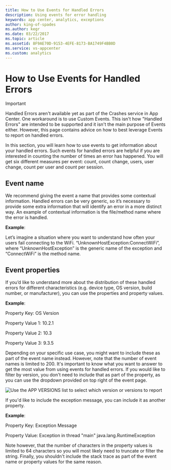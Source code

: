 ```yaml
---
title: How to Use Events for Handled Errors
description: Using events for error handling
keywords: app center, analytics, exceptions
author: king-of-spades
ms.author: kegr
ms.date: 03/22/2017
ms.topic: article
ms.assetid: 8F9AE70D-9153-4EFE-8173-BA1749F4BB0D
ms.service: vs-appcenter
ms.custom: analytics
---
```


# How to Use Events for Handled Errors
> [!IMPORTANT]
> Handled Errors aren't available yet as part of the Crashes service in App Center. One workaround is to use Custom Events. This isn't how "Handled Errors" are intended to be supported and it isn't the main purpose of Events either. However, this page contains advice on how to best leverage Events to report on handled errors.

In this section, you will learn how to use events to get information about your handled errors. Such events for handled errors are helpful if you are interested in counting the number of times an error has happened. You will get six different measures per event: count, count change, users, user change, count per user and count per session.

## Event name

We recommend giving the event a name that provides some contextual information. Handled errors can be very generic, so it’s necessary to provide some extra information that will identify an error in a more distinct way. An example of contextual information is the file/method name where the error is handled.

**Example**:

Let’s imagine a situation where you want to understand how often your users fail connecting to the WiFi.
“UnknownHostException:ConnectWiFi”, where “UnknownHostException” is the generic name of the exception and “ConnectWiFi” is the method name.

## Event properties

If you’d like to understand more about the distribution of these handled errors for different characteristics (e.g. device type, OS version, build number, or manufacturer), you can use the properties and property values.

**Example**:

Property Key: OS Version

Property Value 1: 10.2.1

Property Value 2: 10.3

Property Value 3: 9.3.5

Depending on your specific use case, you might want to include these as part of the event name instead. However, note that the number of event names is limited to 200. It's important to know what you want to answer to get the most value from using events for handled errors.
If you would like to filter by version, you don't need to include that as part of the property, as you can use the dropdown provided on top right of the event page.

![Use the APP VERSIONS list to select which version or versions to report](~/analytics/images/version-filtering.PNG)

If you'd like to include the exception message, you can include it as another property.

**Example**:

Property Key: Exception Message

Property Value: Exception in thread "main" java.lang.RuntimeException


Note however, that the number of characters in the property values is limited to 64 characters so you will most likely need to truncate or filter the string. Finally, you shouldn't include the stack trace as part of the event name or property values for the same reason.
